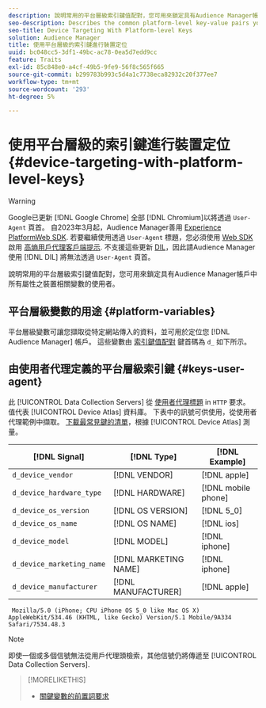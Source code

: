 ```yaml
---
description: 說明常用的平台層級索引鍵值配對，您可用來鎖定具有Audience Manager帳戶中所有屬性之裝置相關變數的使用者。
seo-description: Describes the common platform-level key-value pairs you can use to target users with device-related variables across all properties in your Audience Manager account.
seo-title: Device Targeting With Platform-level Keys
solution: Audience Manager
title: 使用平台層級的索引鍵進行裝置定位
uuid: bc048cc5-3df1-49bc-ac78-0ea5d7edd9cc
feature: Traits
exl-id: 85c848e0-a4cf-49b5-9fe9-56f8c565f665
source-git-commit: b299783b993c5d4a1c7738eca82932c20f377ee7
workflow-type: tm+mt
source-wordcount: '293'
ht-degree: 5%

---
```


# 使用平台層級的索引鍵進行裝置定位 {#device-targeting-with-platform-level-keys}

>[!WARNING]
>
>Google已更新 [!DNL Google Chrome] 全部 [!DNL Chromium]以將透過 `User-Agent` 頁首。
>自2023年3月起，Audience Manager善用 [Experience PlatformWeb SDK](https://experienceleague.adobe.com/docs/experience-platform/edge/home.html?lang=en). 若要繼續使用透過 `User-Agent` 標題，您必須使用 [Web SDK](https://experienceleague.adobe.com/docs/experience-platform/edge/home.html?lang=en) 啟用 [高熵用戶代理客戶端提示](https://experienceleague.adobe.com/docs/experience-platform/edge/fundamentals/user-agent-client-hints.html?lang=en).
>不支援這些更新 [DIL](../../../using/dil/dil-overview.md)，因此請Audience Manager使用 [!DNL DIL] 將無法透過 `User-Agent` 頁首。

說明常用的平台層級索引鍵值配對，您可用來鎖定具有Audience Manager帳戶中所有屬性之裝置相關變數的使用者。

## 平台層級變數的用途 {#platform-variables}

<!-- c_tb_device_targeting.xml -->

平台層級變數可讓您擷取從特定網站傳入的資料，並可用於定位您 [!DNL Audience Manager] 帳戶。 這些變數由 [索引鍵值配對](../../reference/key-value-pairs-explained.md) 鍵首碼為 `d_` 如下所示。

## 由使用者代理定義的平台層級索引鍵 {#keys-user-agent}

此 [!UICONTROL Data Collection Servers] 從 [使用者代理標題](https://www.w3.org/Protocols/rfc2616/rfc2616-sec14.html#sec14.43) in `HTTP` 要求。 值代表 [!UICONTROL Device Atlas] 資料庫。 下表中的訊號可供使用，從使用者代理範例中擷取。 [下載最常見鍵的清單](assets/device_keys.csv)，根據 [!UICONTROL Device Atlas] 測量。

| [!DNL Signal] | [!DNL Type] | [!DNL Example] |
|---|---|---|
| `d_device_vendor` | [!DNL VENDOR] | [!DNL apple] |
| `d_device_hardware_type` | [!DNL HARDWARE] | [!DNL mobile phone] |
| `d_device_os_version` | [!DNL OS VERSION] | [!DNL 5_0] |
| `d_device_os_name` | [!DNL OS NAME] | [!DNL ios] |
| `d_device_model` | [!DNL MODEL] | [!DNL iphone] |
| `d_device_marketing_name` | [!DNL MARKETING NAME] | [!DNL iphone] |
| `d_device_manufacturer` | [!DNL MANUFACTURER] | [!DNL apple] |

```
 Mozilla/5.0 (iPhone; CPU iPhone OS 5_0 like Mac OS X) AppleWebKit/534.46 (KHTML, like Gecko) Version/5.1 Mobile/9A334 Safari/7534.48.3
```

>[!NOTE]
>
>即使一個或多個信號無法從用戶代理頭檢索，其他信號仍將傳遞至 [!UICONTROL Data Collection Servers].

>[!MORELIKETHIS]
>
>* [關鍵變數的前置詞要求](../../features/traits/trait-variable-prefixes.md)

